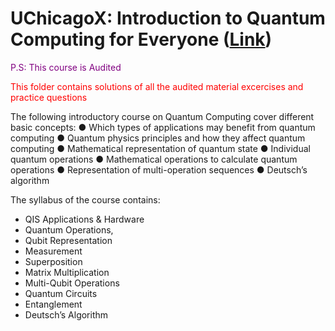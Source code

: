 # UChicagoX: Introduction to Quantum Computing for Everyone ([Link](https://www.edx.org/learn/quantum-computing/university-of-chicago-introduction-to-quantum-computing-for-everyone))

<span style = "color: purple">P.S: This course is Audited</span>
</hr>
<span style ="color: red">This folder contains solutions of all the audited material excercises and practice questions</span>

The following introductory course on Quantum Computing cover different basic concepts:
● Which types of applications may benefit from quantum computing
● Quantum physics principles and how they affect quantum computing
● Mathematical representation of quantum state
● Individual quantum operations
● Mathematical operations to calculate quantum operations
● Representation of multi-operation sequences
● Deutsch’s algorithm

The syllabus of the course contains:
- QIS Applications & Hardware
- Quantum Operations,
- Qubit Representation
- Measurement
- Superposition
- Matrix Multiplication
- Multi-Qubit Operations
- Quantum Circuits
- Entanglement
- Deutsch’s Algorithm
